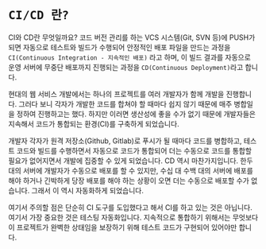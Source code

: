 # `CI/CD 란?`

CI와 CD란 무엇일까요? 코드 버전 관리를 하는 VCS 시스템(Git, SVN 등)에 PUSH가 되면 자동으로 테스트와 빌드가 수행되어 안정적인 배포 파일을 만드는 과정을 `CI(Continuous Integration - 지속적인 배포)` 라고 하며, 이 빌드 결과를 자동으로 운영 서버에 무중단 배포까지 진행되는 과정을 `CD(Continuous Deployment)`라고 합니다.

현대의 웹 서비스 개발에서는 하나의 프로젝트를 여러 개발자가 함께 개발을 진행합니다. 그러다 보니 각자가 개발한 코드를 합쳐야 할 때마다 쉽지 않기 때문에 매주 병합일을 정하여 진행하고는 했다. 하지만 이러면 생산성에 좋을 수가 없기 때문에 개발자들은 지속해서 코드가 통합되는 환경(CI)를 구축하게 되었습니다.

개발자 각자가 원격 저장소(Github, Gitlab)로 푸시가 될 때마다 코드를 병합하고, 테스트 코드와 빌드를 수행하면서 자동으로 코드가 통합되어 더는 수동으로 코드를 통합할 필요가 없어지면서 개발에 집중할 수 있게 되었습니다. CD 역시 마찬가지입니다. 한두 대의 서버에 개발자가 수동으로 배포를 할 수 있지만, 수십 대 수백 대의 서버에 배포를 해야 하거나 긴박하게 당장 배포를 해야 하는 상황이 오면 더는 수동으로 배포할 수가 없습니다. 그래서 이 역시 자동화하게 되었습니다.

여기서 주의할 점은 단순히 CI 도구를 도입했다고 해서 CI를 하고 있는 것은 아닙니다. 여기서 가장 중요한 것은 테스팅 자동화입니다. 지속적으로 통합하기 위해서는 무엇보다 이 프로젝트가 완벽한 상태임을 보장하기 위해 테스트 코드가 구현되어 있어야만 합니다.
